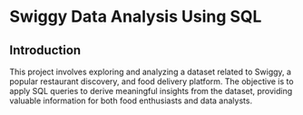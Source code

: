 # Swiggy Data Analysis Using SQL

## Introduction

This project involves exploring and analyzing a dataset related to Swiggy, a popular restaurant discovery, and food delivery platform. The objective is to apply SQL queries to derive meaningful insights from the dataset, providing valuable information for both food enthusiasts and data analysts.
